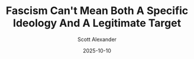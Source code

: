 ---
layout: podcast
title: "Fascism Can't Mean Both A Specific Ideology And A Legitimate Target"
author: Scott Alexander
description: https://www.astralcodexten.com/p/fascism-cant-mean-both-a-specific
date: 2025-10-10
length: 2394391
duration: 598
guid: fascism-cant-mean-both-a-specific
---